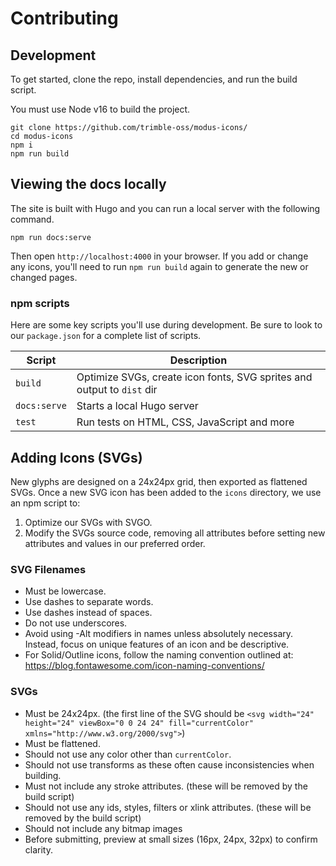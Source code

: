 # Contributing

## Development

To get started, clone the repo, install dependencies, and run the build script.

You must use Node v16 to build the project.

```shell
git clone https://github.com/trimble-oss/modus-icons/
cd modus-icons
npm i
npm run build
```

## Viewing the docs locally

The site is built with Hugo and you can run a local server with the following command.

```shell
npm run docs:serve
```

Then open `http://localhost:4000` in your browser. If you add or change any icons, you'll need to run `npm run build` again to generate the new or changed pages.

### npm scripts

Here are some key scripts you'll use during development. Be sure to look to our `package.json` for a complete list of scripts.

| Script       | Description                                                            |
| ------------ | ---------------------------------------------------------------------- |
| `build`      | Optimize SVGs, create icon fonts, SVG sprites and output to `dist` dir |
| `docs:serve` | Starts a local Hugo server                                             |
| `test`       | Run tests on HTML, CSS, JavaScript and more                            |

## Adding Icons (SVGs)

New glyphs are designed on a 24x24px grid, then exported as flattened SVGs. Once a new SVG icon has been added to the `icons` directory, we use an npm script to:

1. Optimize our SVGs with SVGO.
2. Modify the SVGs source code, removing all attributes before setting new attributes and values in our preferred order.

### SVG Filenames

- Must be lowercase.
- Use dashes to separate words.
- Use dashes instead of spaces.
- Do not use underscores.
- Avoid using -Alt modifiers in names unless absolutely necessary. Instead, focus on unique features of an icon and be descriptive.
- For Solid/Outline icons, follow the naming convention outlined at: <https://blog.fontawesome.com/icon-naming-conventions/>

### SVGs

- Must be 24x24px. (the first line of the SVG should be `<svg width="24" height="24" viewBox="0 0 24 24" fill="currentColor" xmlns="http://www.w3.org/2000/svg">`)
- Must be flattened.
- Should not use any color other than `currentColor`.
- Should not use transforms as these often cause inconsistencies when building.
- Must not include any stroke attributes. (these will be removed by the build script)
- Should not use any ids, styles, filters or xlink attributes. (these will be removed by the build script)
- Should not include any bitmap images
- Before submitting, preview at small sizes (16px, 24px, 32px) to confirm clarity.
